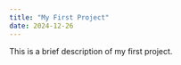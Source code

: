 ```yaml
---
title: "My First Project"
date: 2024-12-26
---
```

This is a brief description of my first project.
